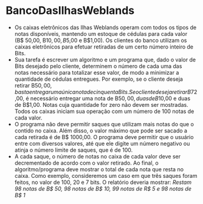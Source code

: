 # BancoDasIlhasWeblands

- Os caixas eletrônicos das Ilhas Weblands operam com todos os tipos de notas disponíveis, mantendo um estoque de cédulas para cada valor (B$ 50,00, B$10,00, B$5,00 e B$1,00). Os clientes do banco utilizam os caixas eletrônicos para efetuar retiradas de um certo número inteiro de Bits. 
- Sua tarefa é escrever um algoritmo e um programa que, dado o valor de Bits desejado pelo cliente, determinem o número de cada uma das notas necessário para totalizar esse valor, de modo a minimizar a quantidade de cédulas entregues. Por exemplo, se o cliente deseja retirar B$50,00, basta entregar uma única nota de cinquenta Bits. Se o cliente deseja retirar B$72,00, é necessário entregar uma nota de B$50,00, duas de B$10,00 e duas de B$1,00. Notas cuja quantidade for zero não devem ser mostradas. Todos os caixas iniciam sua operação com um número de 100 notas de cada valor. 
- O programa não deve permitir saques que utilizam mais notas do que o contido no caixa. Além disso, o valor máximo que pode ser sacado a cada retirada é de B$ 1000,00. O programa deve permitir que o usuário entre com diversos valores, até que ele digite um número negativo ou atinja o número limite de saques, que é de 100. 
- A cada saque, o número de notas no caixa de cada valor deve ser decrementado de acordo com o valor retirado. Ao final, o algoritmo/programa deve mostrar o total de cada nota que resta no caixa. Como exemplo, consideremos um caso em que três saques foram feitos, no valor de 100, 20 e 7 bits. O relatório deveria mostrar: 
*Restam 98 notas de B$ 50, 98 notas de B$ 10, 99 notas de R$ 5 e 98 notas de B$ 1*
